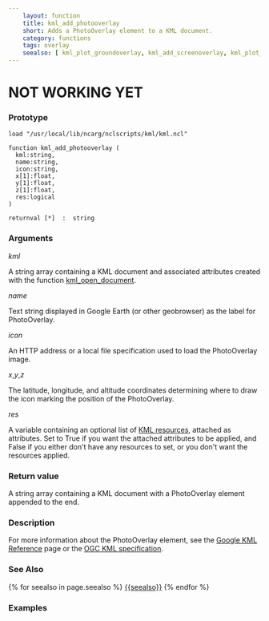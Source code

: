 ```yaml
---
    layout: function
    title: kml_add_photooverlay
    short: Adds a PhotoOverlay element to a KML document.
    category: functions
    tags: overlay
    seealso: [ kml_plot_groundoverlay, kml_add_screenoverlay, kml_plot_screenoverlay ]
---
```


# NOT WORKING YET #

### Prototype

<pre><code>load "/usr/local/lib/ncarg/nclscripts/kml/kml.ncl"

function kml_add_photooverlay (
  kml:string,
  name:string,
  icon:string,
  x[1]:float,
  y[1]:float,
  z[1]:float,
  res:logical
)

returnval [*]  :  string
</code></pre>

### Arguments
*kml*

A string array containing a KML document and associated attributes created with the function [kml_open_document](functions/kml_open_document.html).

*name*

Text string displayed in Google Earth (or other geobrowser) as the label for PhotoOverlay.

*icon*

An HTTP address or a local file specification used to load the PhotoOverlay image.

*x*,*y*,*z*

The latitude, longitude, and altitude coordinates determining where to draw the icon marking the position of the PhotoOverlay.

*res*

A variable containing an optional list of [KML resources](resources), attached as attributes. Set to True if you want the attached attributes to be applied, and False if you either don't have any resources to set, or you don't want the resources applied.

### Return value

A string array containing a KML document with a PhotoOverlay element appended to the end.

### Description

For more information about the PhotoOverlay element, see the [Google KML Reference](https://developers.google.com/kml/documentation/kmlreference#photooverlay) page or the [OGC KML specification](http://www.opengeospatial.org/standards/kml/).

### See Also

{% for seealso in page.seealso %}
[{{seealso}}](functions/{{seealso}}.html)
{% endfor %}

### Examples


